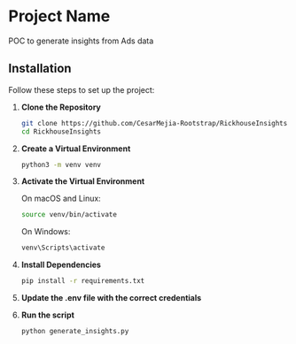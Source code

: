 # Project Name

POC to generate insights from Ads data

## Installation

Follow these steps to set up the project:

1. **Clone the Repository**
   ```bash
   git clone https://github.com/CesarMejia-Rootstrap/RickhouseInsights.git
   cd RickhouseInsights

2. **Create a Virtual Environment**

   ```bash
   python3 -m venv venv
   ```

3. **Activate the Virtual Environment**

   On macOS and Linux:
   ```bash
   source venv/bin/activate
   ```
   On Windows:
   ```bash
   venv\Scripts\activate
   ```

4. **Install Dependencies**

   ```bash
   pip install -r requirements.txt
   ```

5. **Update the .env file with the correct credentials**

6. **Run the script**

   ```bash
   python generate_insights.py
   ```
